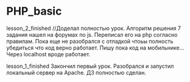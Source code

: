 # PHP_basic
lesson_2_finished
//Доделал полностью урок. Алгоритм решения 7 задания нашел на форумах по js. Переписал его на php согласно правилам. Пока еще не разобрался с отладкой чтоьы полность убедиться что код верно работает. Пишу пока код на мобильнике... Через localhost вроде работает. 

lesson_1_finished 
Закончил первый урок. Разобрался и запустил локальный сервер на Apache. ДЗ полностью сделан.

